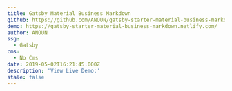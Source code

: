 ```yaml
---
title: Gatsby Material Business Markdown
github: https://github.com/ANOUN/gatsby-starter-material-business-markdown
demo: https://gatsby-starter-material-business-markdown.netlify.com/
author: ANOUN
ssg:
  - Gatsby
cms:
  - No Cms
date: 2019-05-02T16:21:45.000Z
description: 'View Live Demo:'
stale: false
---
```

